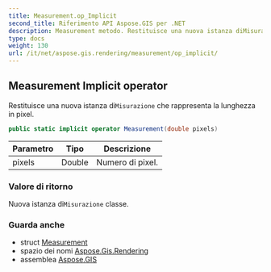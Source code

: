 ```yaml
---
title: Measurement.op_Implicit
second_title: Riferimento API Aspose.GIS per .NET
description: Measurement metodo. Restituisce una nuova istanza diMisurazione che rappresenta la lunghezza in pixel.
type: docs
weight: 130
url: /it/net/aspose.gis.rendering/measurement/op_implicit/
---
```

## Measurement Implicit operator

Restituisce una nuova istanza di`Misurazione` che rappresenta la lunghezza in pixel.

```csharp
public static implicit operator Measurement(double pixels)
```

| Parametro | Tipo | Descrizione |
| --- | --- | --- |
| pixels | Double | Numero di pixel. |

### Valore di ritorno

Nuova istanza di`Misurazione` classe.

### Guarda anche

* struct [Measurement](../)
* spazio dei nomi [Aspose.Gis.Rendering](../../measurement/)
* assemblea [Aspose.GIS](../../../)


